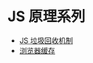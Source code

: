 # JS 原理系列

- [JS 垃圾回收机制](/fe2020/js-theory/memory.md)
- [浏览器缓存](/fe2020/js-theory/browser-cache.md)
